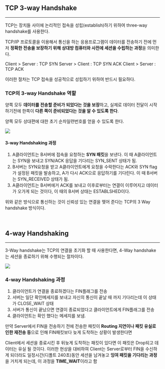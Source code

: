 ## TCP 3-way Handshake

---
TCP는 장치들 사이에 논리적인 접속을 성립(establish)하기 위하여
three-way handshake를 사용한다.

TCP/IP 프로토콜을 이용해서 통신을 하는 응용프로그램이 데이터를 전송하기 전에 먼저 **정확한 전송을 보장하기 위해 상대방 컴퓨터와 사전에 세션을 수립하는 과정**을 의미한다.

Client > Server : TCP SYN
Server > Client : TCP SYN ACK
Client > Server : TCP ACK

이러한 절차는 TCP 접속을 성공적으로 성립하기 위하여 반드시 필요하다.

### TCP의 3-way Handshake 역할

양쪽 모두 **데이터를 전송할 준비가 되었다는 것을 보장**하고, 실제로 데이터 전달이 시작하기전에 한쪽이 **다른 쪽이 준비되었다는 것을 알 수 있도록 한다**.

양쪽 모두 상대편에 대한 초기 순차일련번호를 얻을 수 있도록 한다.

![](https://velog.velcdn.com/images/kimnow/post/2be638e0-5588-48fa-a42f-039ffefd69a9/image.png)

#### 3-way Handshaking 과정

1. A클라이언트는 B서버에 접속을 요청하는 **SYN 패킷**을 보낸다.
   이 때 A클라이언트는 SYN을 보내고 SYN/ACK 응답을 기다리는 SYN_SENT 상태가 됨.
2. B서버는 SYN요청을 받고 A클라이언트에게 요청을 수락한다는 ACK와 SYN flag가 설정된 패킷을 발송하고, A가 다시 ACK으로 응답하기를 기다린다. 이 때 B서버는 SYN_RECEIVED 상태가 됨.
3. A클라이언트는 B서버에거 ACK를 보내고 이후로부터는 연결이 이루어지고 데이터가 오가게 되는 것이다, 이 때의 B서버 상태는 ESTABLSHED이다.

위와 같은 방식으로 통신하는 것이 신뢰성 있는 연결을 맺어 준다는 TCP의 3 Way handshake 방식이다.

<br>

## 4-way Handshaking

---

3-Way handshake는 TCP의 연결을 초기화 할 때 사용한다면, 4-Way handshake는 세션을 종료하기 위해 수행되는 절차이다.

![](https://velog.velcdn.com/images/kimnow/post/2725ca54-5dc1-42e8-a14f-9315a6e45cc2/image.png)


### 4-way Handshaking 과정
1. 클라이언트가 연결을 종료하겠다는 FIN플래그를 전송
2. 서버는 일단 확인메세지를 보내고 자신의 통신이 끝날 때 까지 기다리는데 이 상태가 CLOSE_WAIT 상태
3. 서버가 통신이 끝났으면 연결이 종료되었다고 클라이언트에게 FIN플래그를 전송
4. 클라이언트는 확인 했다는 메세지를 보냄.

만약 Server에서 FIN을 전송하기 전에 전송한 패킷이 **Routing 지연이나 패킷 유실로 인한 재전송 등**으로 인해 FIN패킷보다 늦게 도착하는 상황이 발생한다면

Client에서 세션을 종료시킨 후 뒤늦게 도착하는 패킷이 있다면 이 패킷은 Drop되고 데이터는 유실 될 것이다.
이러한 현상을 대비하여 Client는 Server로부터 FIN을 수신하게 되더라도 일정시간(디폴트 240초)동안 세션을 남겨놓고 **잉여 패킷을 기다리는 과정**을 거치게 되는데, 이 과정을 **TIME_WAIT**이라고 함